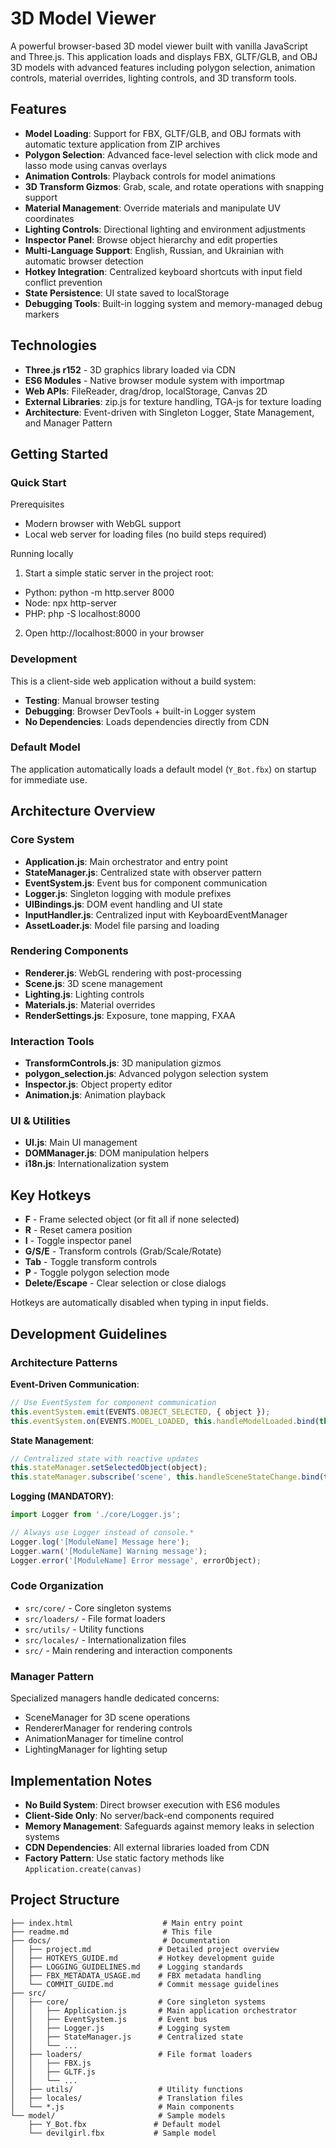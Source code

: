 # 3D Model Viewer

A powerful browser-based 3D model viewer built with vanilla JavaScript and Three.js. This application loads and displays FBX, GLTF/GLB, and OBJ 3D models with advanced features including polygon selection, animation controls, material overrides, lighting controls, and 3D transform tools.

## Features

- **Model Loading**: Support for FBX, GLTF/GLB, and OBJ formats with automatic texture application from ZIP archives
- **Polygon Selection**: Advanced face-level selection with click mode and lasso mode using canvas overlays
- **Animation Controls**: Playback controls for model animations
- **3D Transform Gizmos**: Grab, scale, and rotate operations with snapping support
- **Material Management**: Override materials and manipulate UV coordinates
- **Lighting Controls**: Directional lighting and environment adjustments
- **Inspector Panel**: Browse object hierarchy and edit properties
- **Multi-Language Support**: English, Russian, and Ukrainian with automatic browser detection
- **Hotkey Integration**: Centralized keyboard shortcuts with input field conflict prevention
- **State Persistence**: UI state saved to localStorage
- **Debugging Tools**: Built-in logging system and memory-managed debug markers

## Technologies

- **Three.js r152** - 3D graphics library loaded via CDN
- **ES6 Modules** - Native browser module system with importmap
- **Web APIs**: FileReader, drag/drop, localStorage, Canvas 2D
- **External Libraries**: zip.js for texture handling, TGA-js for texture loading
- **Architecture**: Event-driven with Singleton Logger, State Management, and Manager Pattern

## Getting Started

### Quick Start

Prerequisites
- Modern browser with WebGL support
- Local web server for loading files (no build steps required)

Running locally
1) Start a simple static server in the project root:
  - Python: python -m http.server 8000
  - Node: npx http-server
  - PHP: php -S localhost:8000

2) Open http://localhost:8000 in your browser

### Development

This is a client-side web application without a build system:
- **Testing**: Manual browser testing
- **Debugging**: Browser DevTools + built-in Logger system
- **No Dependencies**: Loads dependencies directly from CDN

### Default Model

The application automatically loads a default model (`Y_Bot.fbx`) on startup for immediate use.

## Architecture Overview

### Core System

- **Application.js**: Main orchestrator and entry point
- **StateManager.js**: Centralized state with observer pattern
- **EventSystem.js**: Event bus for component communication
- **Logger.js**: Singleton logging with module prefixes
- **UIBindings.js**: DOM event handling and UI state
- **InputHandler.js**: Centralized input with KeyboardEventManager
- **AssetLoader.js**: Model file parsing and loading

### Rendering Components

- **Renderer.js**: WebGL rendering with post-processing
- **Scene.js**: 3D scene management
- **Lighting.js**: Lighting controls
- **Materials.js**: Material overrides
- **RenderSettings.js**: Exposure, tone mapping, FXAA

### Interaction Tools

- **TransformControls.js**: 3D manipulation gizmos
- **polygon_selection.js**: Advanced polygon selection system
- **Inspector.js**: Object property editor
- **Animation.js**: Animation playback

### UI & Utilities

- **UI.js**: Main UI management
- **DOMManager.js**: DOM manipulation helpers
- **i18n.js**: Internationalization system

## Key Hotkeys

- **F** - Frame selected object (or fit all if none selected)
- **R** - Reset camera position
- **I** - Toggle inspector panel
- **G/S/E** - Transform controls (Grab/Scale/Rotate)
- **Tab** - Toggle transform controls
- **P** - Toggle polygon selection mode
- **Delete/Escape** - Clear selection or close dialogs

Hotkeys are automatically disabled when typing in input fields.

## Development Guidelines

### Architecture Patterns

**Event-Driven Communication**:
```javascript
// Use EventSystem for component communication
this.eventSystem.emit(EVENTS.OBJECT_SELECTED, { object });
this.eventSystem.on(EVENTS.MODEL_LOADED, this.handleModelLoaded.bind(this));
```

**State Management**:
```javascript
// Centralized state with reactive updates
this.stateManager.setSelectedObject(object);
this.stateManager.subscribe('scene', this.handleSceneStateChange.bind(this));
```

**Logging (MANDATORY)**:
```javascript
import Logger from './core/Logger.js';

// Always use Logger instead of console.*
Logger.log('[ModuleName] Message here');
Logger.warn('[ModuleName] Warning message');
Logger.error('[ModuleName] Error message', errorObject);
```

### Code Organization

- `src/core/` - Core singleton systems
- `src/loaders/` - File format loaders
- `src/utils/` - Utility functions
- `src/locales/` - Internationalization files
- `src/` - Main rendering and interaction components

### Manager Pattern

Specialized managers handle dedicated concerns:
- SceneManager for 3D scene operations
- RendererManager for rendering controls
- AnimationManager for timeline control
- LightingManager for lighting setup

## Implementation Notes

- **No Build System**: Direct browser execution with ES6 modules
- **Client-Side Only**: No server/back-end components required
- **Memory Management**: Safeguards against memory leaks in selection systems
- **CDN Dependencies**: All external libraries loaded from CDN
- **Factory Pattern**: Use static factory methods like `Application.create(canvas)`

## Project Structure

```
├── index.html                    # Main entry point
├── readme.md                     # This file
├── docs/                         # Documentation
│   ├── project.md               # Detailed project overview
│   ├── HOTKEYS_GUIDE.md         # Hotkey development guide
│   ├── LOGGING_GUIDELINES.md    # Logging standards
│   ├── FBX_METADATA_USAGE.md    # FBX metadata handling
│   └── COMMIT_GUIDE.md          # Commit message guidelines
├── src/
│   ├── core/                    # Core singleton systems
│   │   ├── Application.js       # Main application orchestrator
│   │   ├── EventSystem.js       # Event bus
│   │   ├── Logger.js            # Logging system
│   │   ├── StateManager.js      # Centralized state
│   │   └── ...
│   ├── loaders/                 # File format loaders
│   │   ├── FBX.js
│   │   ├── GLTF.js
│   │   └── ...
│   ├── utils/                   # Utility functions
│   ├── locales/                 # Translation files
│   └── *.js                     # Main components
└── model/                       # Sample models
    ├── Y_Bot.fbx               # Default model
    └── devilgirl.fbx           # Sample model
```